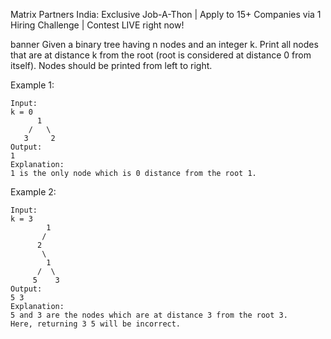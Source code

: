 Matrix Partners India: Exclusive Job-A-Thon | Apply to 15+ Companies via 1 Hiring Challenge | Contest LIVE right now!

banner
Given a binary tree having n nodes and an integer k. Print all nodes that are at distance k from the root (root is considered at distance 0 from itself). Nodes should be printed from left to right.

Example 1:
```
Input:
k = 0
      1
    /   \
   3     2
Output: 
1
Explanation: 
1 is the only node which is 0 distance from the root 1.
```
Example 2:
```
Input:
k = 3
        1
       /
      2
       \
        1
      /  \
     5    3
Output: 
5 3
Explanation:  
5 and 3 are the nodes which are at distance 3 from the root 3.
Here, returning 3 5 will be incorrect.
```
